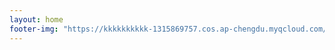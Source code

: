 ```yaml
---
layout: home
footer-img: "https://kkkkkkkkkk-1315869757.cos.ap-chengdu.myqcloud.com/homepage/footer_01_704.gif"
---
```

